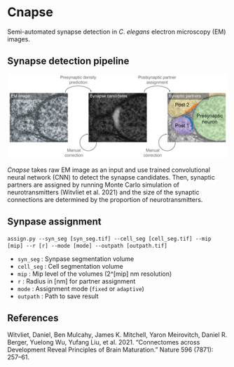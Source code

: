 # Cnapse
Semi-automated synapse detection in *C*. *elegans* electron microscopy (EM) images.

## Synapse detection pipeline
![](figures/synapse_detection.png)

*Cnapse* takes raw EM image as an input and use trained convolutional neural network (CNN) to detect the synapse candidates. Then, synaptic partners are assigned by running Monte Carlo simulation of neurotransmitters (Witvliet et al. 2021) and the size of the synaptic connections are determined by the proportion of neurotransmitters.

## Synpase assignment
```
assign.py --syn_seg [syn_seg.tif] --cell_seg [cell_seg.tif] --mip [mip] --r [r] --mode [mode] --outpath [outpath.tif]
```
- `syn_seg` : Synpase segmentation volume
- `cell_seg` : Cell segmentation volume
- `mip` : Mip level of the volumes (2^[mip] nm resolution)
- `r` : Radius in [nm] for partner assignment
- `mode` : Assignment mode (`fixed` or `adaptive`)
- `outpath` : Path to save result

## References
Witvliet, Daniel, Ben Mulcahy, James K. Mitchell, Yaron Meirovitch, Daniel R. Berger, Yuelong Wu, Yufang Liu, et al. 2021. “Connectomes across Development Reveal Principles of Brain Maturation.” Nature 596 (7871): 257–61.
